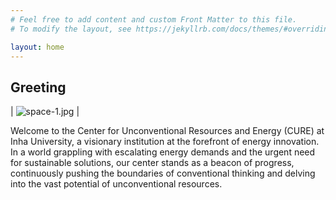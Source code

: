 ```yaml
---
# Feel free to add content and custom Front Matter to this file.
# To modify the layout, see https://jekyllrb.com/docs/themes/#overriding-theme-defaults

layout: home
---
```


## Greeting

| ![space-1.jpg](https://github.com/Inha-ERE/cure.github.io/blob/main/homepage.avif?raw=true) | 

Welcome to the Center for Unconventional Resources and Energy (CURE) at Inha University, a visionary institution at the forefront of energy innovation. In a world grappling with escalating energy demands and the urgent need for sustainable solutions, our center stands as a beacon of progress, continuously pushing the boundaries of conventional thinking and delving into the vast potential of unconventional resources.